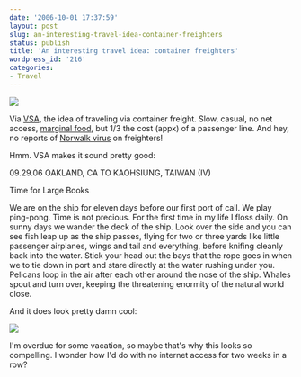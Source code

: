 ```yaml
---
date: '2006-10-01 17:37:59'
layout: post
slug: an-interesting-travel-idea-container-freighters
status: publish
title: 'An interesting travel idea: container freighters'
wordpress_id: '216'
categories:
- Travel
---
```



[
![](http://freighterworld.com/graphics/schpindx.jpg)](http://freighterworld.com/)


Via [VSA](http://verysmallarray.com/), the idea of traveling via container freight. Slow, casual, no net access, [marginal food](http://www.verysmallarray.com/?p=98), but 1/3 the cost (appx) of a passenger line. And hey, no reports of [Norwalk virus](http://en.wikipedia.org/wiki/Norwalk_virus) on freighters!

Hmm. VSA makes it sound pretty good:




> 
 	
09.29.06 OAKLAND, CA TO KAOHSIUNG, TAIWAN (IV)

Time for Large Books

We are on the ship for eleven days before our first port of call. We play ping-pong. Time is not precious. For the first time in my life I floss daily. On sunny days we wander the deck of the ship. Look over the side and you can see fish leap up as the ship passes, flying for two or three yards like little passenger airplanes, wings and tail and everything, before knifing cleanly back into the water. Stick your head out the bays that the rope goes in when we to tie down in port and stare directly at the water rushing under you. Pelicans loop in the air after each other around the nose of the ship. Whales spout and turn over, keeping the threatening enormity of the natural world close.




And it does look pretty damn cool:

![](http://www.verysmallarray.com/wp-content/uploads/2006/09/freighter3_deck.jpg)


I'm overdue for some vacation, so maybe that's why this looks so compelling. I wonder how I'd do with no internet access for two weeks in a row?

